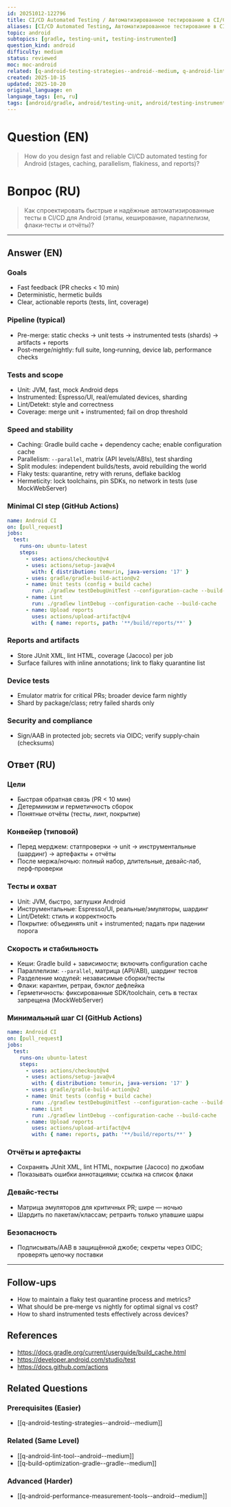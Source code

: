 ```yaml
---
id: 20251012-122796
title: CI/CD Automated Testing / Автоматизированное тестирование в CI/CD
aliases: [CI/CD Automated Testing, Автоматизированное тестирование в CI/CD]
topic: android
subtopics: [gradle, testing-unit, testing-instrumented]
question_kind: android
difficulty: medium
status: reviewed
moc: moc-android
related: [q-android-testing-strategies--android--medium, q-android-lint-tool--android--medium, q-build-optimization-gradle--gradle--medium]
created: 2025-10-15
updated: 2025-10-20
original_language: en
language_tags: [en, ru]
tags: [android/gradle, android/testing-unit, android/testing-instrumented, ci-cd, testing, difficulty/medium]
---
```


# Question (EN)
> How do you design fast and reliable CI/CD automated testing for Android (stages, caching, parallelism, flakiness, and reports)?

# Вопрос (RU)
> Как спроектировать быстрые и надёжные автоматизированные тесты в CI/CD для Android (этапы, кеширование, параллелизм, флаки‑тесты и отчёты)?

---

## Answer (EN)

### Goals
- Fast feedback (PR checks < 10 min)
- Deterministic, hermetic builds
- Clear, actionable reports (tests, lint, coverage)

### Pipeline (typical)
- Pre-merge: static checks → unit tests → instrumented tests (shards) → artifacts + reports
- Post-merge/nightly: full suite, long‑running, device lab, performance checks

### Tests and scope
- Unit: JVM, fast, mock Android deps
- Instrumented: Espresso/UI, real/emulated devices, sharding
- Lint/Detekt: style and correctness
- Coverage: merge unit + instrumented; fail on drop threshold

### Speed and stability
- Caching: Gradle build cache + dependency cache; enable configuration cache
- Parallelism: `--parallel`, matrix (API levels/ABIs), test sharding
- Split modules: independent builds/tests, avoid rebuilding the world
- Flaky tests: quarantine, retry with reruns, deflake backlog
- Hermeticity: lock toolchains, pin SDKs, no network in tests (use MockWebServer)

### Minimal CI step (GitHub Actions)
```yaml
name: Android CI
on: [pull_request]
jobs:
  test:
    runs-on: ubuntu-latest
    steps:
      - uses: actions/checkout@v4
      - uses: actions/setup-java@v4
        with: { distribution: temurin, java-version: '17' }
      - uses: gradle/gradle-build-action@v2
      - name: Unit tests (config + build cache)
        run: ./gradlew testDebugUnitTest --configuration-cache --build-cache --parallel
      - name: Lint
        run: ./gradlew lintDebug --configuration-cache --build-cache
      - name: Upload reports
        uses: actions/upload-artifact@v4
        with: { name: reports, path: '**/build/reports/**' }
```

### Reports and artifacts
- Store JUnit XML, lint HTML, coverage (Jacoco) per job
- Surface failures with inline annotations; link to flaky quarantine list

### Device tests
- Emulator matrix for critical PRs; broader device farm nightly
- Shard by package/class; retry failed shards only

### Security and compliance
- Sign/AAB in protected job; secrets via OIDC; verify supply‑chain (checksums)

## Ответ (RU)

### Цели
- Быстрая обратная связь (PR < 10 мин)
- Детерминизм и герметичность сборок
- Понятные отчёты (тесты, линт, покрытие)

### Конвейер (типовой)
- Перед мерджем: статпроверки → unit → инструментальные (шардинг) → артефакты + отчёты
- После мержа/ночью: полный набор, длительные, девайс‑лаб, перф‑проверки

### Тесты и охват
- Unit: JVM, быстро, заглушки Android
- Инструментальные: Espresso/UI, реальные/эмуляторы, шардинг
- Lint/Detekt: стиль и корректность
- Покрытие: объединять unit + instrumented; падать при падении порога

### Скорость и стабильность
- Кеши: Gradle build + зависимости; включить configuration cache
- Параллелизм: `--parallel`, матрица (API/ABI), шардинг тестов
- Разделение модулей: независимые сборки/тесты
- Флаки: карантин, ретраи, бэклог дефлейка
- Герметичность: фиксированные SDK/toolchain, сеть в тестах запрещена (MockWebServer)

### Минимальный шаг CI (GitHub Actions)
```yaml
name: Android CI
on: [pull_request]
jobs:
  test:
    runs-on: ubuntu-latest
    steps:
      - uses: actions/checkout@v4
      - uses: actions/setup-java@v4
        with: { distribution: temurin, java-version: '17' }
      - uses: gradle/gradle-build-action@v2
      - name: Unit tests (config + build cache)
        run: ./gradlew testDebugUnitTest --configuration-cache --build-cache --parallel
      - name: Lint
        run: ./gradlew lintDebug --configuration-cache --build-cache
      - name: Upload reports
        uses: actions/upload-artifact@v4
        with: { name: reports, path: '**/build/reports/**' }
```

### Отчёты и артефакты
- Сохранять JUnit XML, lint HTML, покрытие (Jacoco) по джобам
- Показывать ошибки аннотациями; ссылка на список флаки

### Девайс‑тесты
- Матрица эмуляторов для критичных PR; шире — ночью
- Шардить по пакетам/классам; ретраить только упавшие шары

### Безопасность
- Подписывать/AAB в защищённой джобе; секреты через OIDC; проверять цепочку поставки

---

## Follow-ups
- How to maintain a flaky test quarantine process and metrics?
- What should be pre‑merge vs nightly for optimal signal vs cost?
- How to shard instrumented tests effectively across devices?

## References
- https://docs.gradle.org/current/userguide/build_cache.html
- https://developer.android.com/studio/test
- https://docs.github.com/actions

## Related Questions

### Prerequisites (Easier)
- [[q-android-testing-strategies--android--medium]]

### Related (Same Level)
- [[q-android-lint-tool--android--medium]]
- [[q-build-optimization-gradle--gradle--medium]]

### Advanced (Harder)
- [[q-android-performance-measurement-tools--android--medium]]
